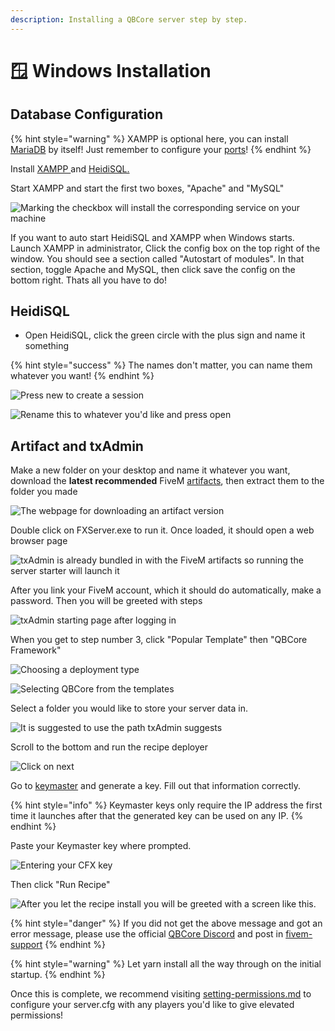 ```yaml
---
description: Installing a QBCore server step by step.
---
```


# 🪟 Windows Installation

## Database Configuration

{% hint style="warning" %}
XAMPP is optional here, you can install [MariaDB](https://native-network.net/downloads/download/895/) by itself! Just remember to configure your [ports](https://zap-hosting.com/guides/docs/en/vserver_windows_port/)!
{% endhint %}

Install [XAMPP ](https://www.apachefriends.org/download.html)and [HeidiSQL.](https://www.heidisql.com/download.php)

Start XAMPP and start the first two boxes, "Apache" and "MySQL"

![Marking the checkbox will install the corresponding service on your machine](../.gitbook/assets/zFwKbxO.png)

If you want to auto start HeidiSQL and XAMPP when Windows starts. Launch XAMPP in administrator, Click the config box on the top right of the window. You should see a section called "Autostart of modules". In that section, toggle Apache and MySQL, then click save the config on the bottom right. Thats all you have to do!

## HeidiSQL

-   Open HeidiSQL, click the green circle with the plus sign and name it something

{% hint style="success" %}
The names don't matter, you can name them whatever you want!
{% endhint %}

![Press new to create a session](https://i.imgur.com/gMahSUE.png)

![Rename this to whatever you'd like and press open](https://i.imgur.com/IOmBame.png)

## Artifact and txAdmin

Make a new folder on your desktop and name it whatever you want, download the **latest recommended** FiveM [artifacts](https://runtime.fivem.net/artifacts/fivem/build_server_windows/master/), then extract them to the folder you made

![The webpage for downloading an artifact version](https://i.imgur.com/XxSPtRk.png)

Double click on FXServer.exe to run it. Once loaded, it should open a web browser page

![txAdmin is already bundled in with the FiveM artifacts so running the server starter will launch it](https://i.imgur.com/ZVOCx11.png)

After you link your FiveM account, which it should do automatically, make a password. Then you will be greeted with steps

![txAdmin starting page after logging in](https://i.imgur.com/TdgvshI.png)

When you get to step number 3, click "Popular Template" then "QBCore Framework"

![Choosing a deployment type](https://i.imgur.com/pexfo3C.png)

![Selecting QBCore from the templates](https://i.imgur.com/VN1xRo8.png)

Select a folder you would like to store your server data in.

![It is suggested to use the path txAdmin suggests](https://i.imgur.com/tyRX3I3.png)

Scroll to the bottom and run the recipe deployer

![Click on next](https://i.imgur.com/n2QKiOS.png)

Go to [keymaster](https://keymaster.fivem.net/) and generate a key. Fill out that information correctly.

{% hint style="info" %}
Keymaster keys only require the IP address the first time it launches after that the generated key can be used on any IP.
{% endhint %}

Paste your Keymaster key where prompted.

![Entering your CFX key](https://i.imgur.com/uNgCHnv.png)

Then click "Run Recipe"

![After you let the recipe install you will be greeted with a screen like this.](https://i.imgur.com/MZyiPmg.png)

{% hint style="danger" %}
If you did not get the above message and got an error message, please use the official [QBCore Discord](https://discord.gg/qbcore) and post in [fivem-support](https://discord.com/channels/831626422232678481/1006299568314527895)
{% endhint %}

{% hint style="warning" %}
Let yarn install all the way through on the initial startup.
{% endhint %}

Once this is complete, we recommend visiting [setting-permissions.md](setting-permissions.md "mention") to configure your server.cfg with any players you'd like to give elevated permissions!
